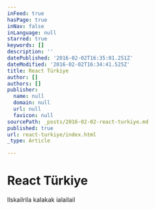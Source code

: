```yaml
---
inFeed: true
hasPage: true
inNav: false
inLanguage: null
starred: true
keywords: []
description: ''
datePublished: '2016-02-02T16:35:01.251Z'
dateModified: '2016-02-02T16:34:41.525Z'
title: React Türkiye
author: []
authors: []
publisher:
  name: null
  domain: null
  url: null
  favicon: null
sourcePath: _posts/2016-02-02-react-turkiye.md
published: true
url: react-turkiye/index.html
_type: Article

---
```

# React Türkiye

llskailrila kalakak ialailail